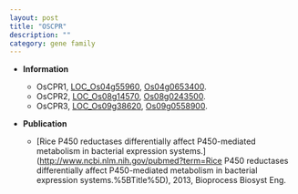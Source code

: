 ```yaml
---
layout: post
title: "OSCPR"
description: ""
category: gene family
---
```


* **Information**  
    + OsCPR1, [LOC_Os04g55960](http://rice.uga.edu/cgi-bin/ORF_infopage.cgi?orf=LOC_Os04g55960), [Os04g0653400](http://rapdb.dna.affrc.go.jp/viewer/gbrowse_details/irgsp1?name=Os04g0653400).
    + OsCPR2, [LOC_Os08g14570](http://rice.uga.edu/cgi-bin/ORF_infopage.cgi?orf=LOC_Os08g14570), [Os08g0243500](http://rapdb.dna.affrc.go.jp/viewer/gbrowse_details/irgsp1?name=Os08g0243500).
    + OsCPR3, [LOC_Os09g38620](http://rice.uga.edu/cgi-bin/ORF_infopage.cgi?orf=LOC_Os09g38620), [Os09g0558900](http://rapdb.dna.affrc.go.jp/viewer/gbrowse_details/irgsp1?name=Os09g0558900).

* **Publication**  
    + [Rice P450 reductases differentially affect P450-mediated metabolism in bacterial expression systems.](http://www.ncbi.nlm.nih.gov/pubmed?term=Rice P450 reductases differentially affect P450-mediated metabolism in bacterial expression systems.%5BTitle%5D), 2013, Bioprocess Biosyst Eng.


